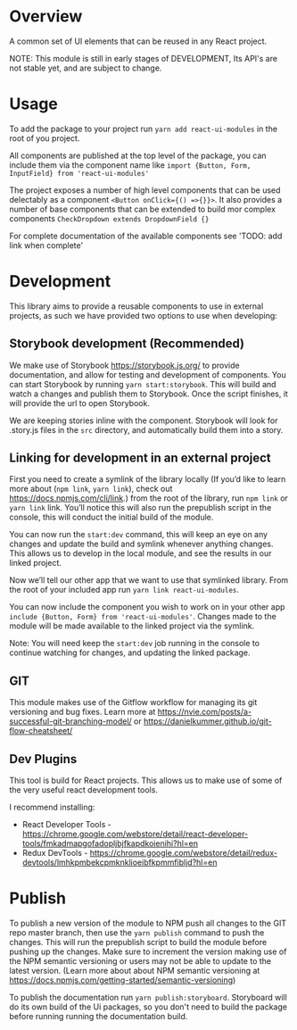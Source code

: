 # Overview

A common set of UI elements that can be reused in any React project.

NOTE: This module is still in early stages of DEVELOPMENT, Its API's are not stable yet, and are subject to change.

# Usage

To add the package to your project run `yarn add react-ui-modules` in the root of you project.

All components are published at the top level of the package, you can include them via the component name like `import {Button, Form, InputField} from 'react-ui-modules'`

The project exposes a number of high level components that can be used delectably as a component `<Button onClick={() =>{}}>`. It also provides a number of base components that can be extended to build mor complex components `CheckDropdown extends DropdownField {}`

For complete documentation of the available components see 'TODO: add link when complete'

# Development

This library aims to provide a reusable components to use in external projects, as such we have provided two options to use when developing:

## Storybook development (Recommended)

We make use of Storybook https://storybook.js.org/ to provide documentation, and allow for testing and development of components. You can start Storybook by running `yarn start:storybook`. This will build and watch a changes and publish them to Storybook. Once the script finishes, it will provide the url to open Storybook. 

We are keeping stories inline with the component. Storybook will look for .story.js files in the `src` directory, and automatically build them into a story.

## Linking for development in an external project

First you need to create a symlink of the library locally (If you’d like to learn more about (`npm link`, `yarn link`), check out https://docs.npmjs.com/cli/link.) from the root of the library, run `npm link` or `yarn link` link. You’ll notice this will also run the prepublish script in the console, this will conduct the initial build of the module.

You can now run the `start:dev` command, this will keep an eye on any changes and update the build and symlink whenever anything changes. This allows us to develop in the local module, and see the results in our linked project.

Now we’ll tell our other app that we want to use that symlinked library. From the root of your included app run `yarn link react-ui-modules`.

You can now include the component you wish to work on in your other app `include {Button, Form} from 'react-ui-modules'`. Changes made to the module will be made available to the linked project via the symlink.

Note: You will need keep the `start:dev` job running in the console to continue watching for changes, and updating the linked package.

## GIT

This module makes use of the Gitflow workflow for managing its git versioning and bug fixes. Learn more at https://nvie.com/posts/a-successful-git-branching-model/ or https://danielkummer.github.io/git-flow-cheatsheet/

## Dev Plugins
This tool is build for React projects. This allows us to make use of some of the very useful react development tools.

I recommend installing:

 * React Developer Tools - https://chrome.google.com/webstore/detail/react-developer-tools/fmkadmapgofadopljbjfkapdkoienihi?hl=en
 * Redux DevTools - https://chrome.google.com/webstore/detail/redux-devtools/lmhkpmbekcpmknklioeibfkpmmfibljd?hl=en

# Publish

To publish a new version of the module to NPM push all changes to the GIT repo master branch, then use the `yarn publish` command to push the changes. This will run the prepublish script to build the module before pushing up the changes. Make sure to increment the version making use of the NPM semantic versioning or users may not be able to update to the latest version. (Learn more about about NPM semantic versioning at https://docs.npmjs.com/getting-started/semantic-versioning)

To publish the documentation run `yarn publish:storyboard`. Storyboard will do its own build of the Ui packages, so you don't need to build the package before running running the documentation build.
